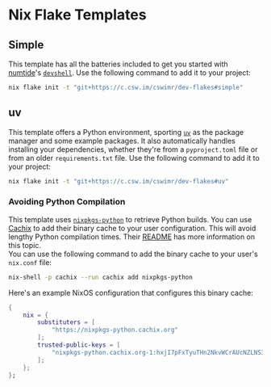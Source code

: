 # Nix Flake Templates

## Simple

This template has all the batteries included to get you started with [numtide](https://github.com/numtide)'s [`devshell`](https://github.com/numtide/devshell). Use the following command to add it to your project:

```bash
nix flake init -t "git+https://c.csw.im/cswimr/dev-flakes#simple"
```

## uv

This template offers a Python environment, sporting [`uv`](https://github.com/astral-sh/uv) as the package manager and some example packages. It also automatically handles installing your dependencies, whether they're from a `pyproject.toml` file or from an older `requirements.txt` file. Use the following command to add it to your project:

```bash
nix flake init -t "git+https://c.csw.im/cswimr/dev-flakes#uv"
```

### Avoiding Python Compilation

This template uses [`nixpkgs-python`](https://github.com/cachix/nixpkgs-python) to retrieve Python builds. You can use [Cachix](https://www.cachix.org/) to add their binary cache to your user configuration. This will avoid lengthy Python compilation times. Their [README](https://github.com/cachix/nixpkgs-python?tab=readme-ov-file#cachix-optional) has more information on this topic.  
You can use the following command to add the binary cache to your user's `nix.conf` file:

```bash
nix-shell -p cachix --run cachix add nixpkgs-python
```

Here's an example NixOS configuration that configures this binary cache:

```nix
{
    nix = {
        substituters = [
            "https://nixpkgs-python.cachix.org"
        ];
        trusted-public-keys = [
            "nixpkgs-python.cachix.org-1:hxjI7pFxTyuTHn2NkvWCrAUcNZLNS3ZAvfYNuYifcEU="
        ];
    };
};
```
